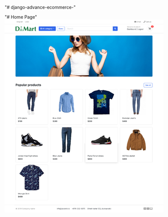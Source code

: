 "# django-advance-ecommerce-" 

"# Home Page"
![ScreenShot](https://github.com/mr-shubhamkumar/django-advance-ecommerce-/blob/main/screenshort/homepage.png)